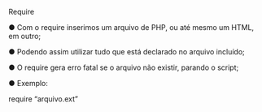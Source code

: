 Require

● Com o require inserimos um arquivo de PHP, ou até mesmo um HTML,
em outro;

● Podendo assim utilizar tudo que está declarado no arquivo incluído;

● O require gera erro fatal se o arquivo não existir, parando o script;

● Exemplo:

require “arquivo.ext”